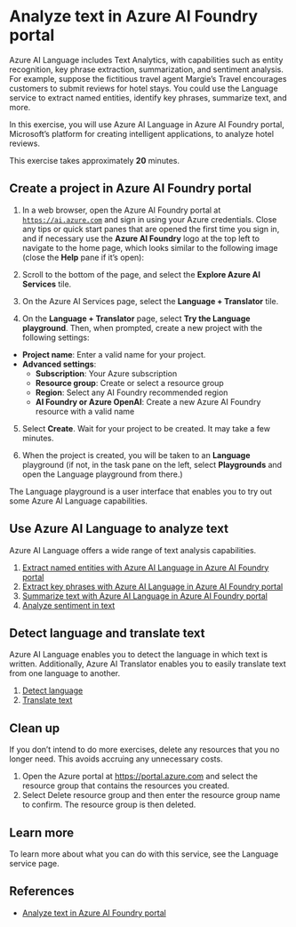 # Analyze text in Azure AI Foundry portal

Azure AI Language includes Text Analytics, with capabilities such as entity recognition, key phrase extraction, summarization, and sentiment analysis. For example, suppose the fictitious travel agent Margie’s Travel encourages customers to submit reviews for hotel stays. You could use the Language service to extract named entities, identify key phrases, summarize text, and more.

In this exercise, you will use Azure AI Language in Azure AI Foundry portal, Microsoft’s platform for creating intelligent applications, to analyze hotel reviews.

This exercise takes approximately **20** minutes.

## Create a project in Azure AI Foundry portal

1. In a web browser, open the Azure AI Foundry portal at [`https://ai.azure.com`](https://ai.azure.com) and sign in using your Azure credentials. Close any tips or quick start panes that are opened the first time you sign in, and if necessary use the **Azure AI Foundry** logo at the top left to navigate to the home page, which looks similar to the following image (close the **Help** pane if it’s open):

2. Scroll to the bottom of the page, and select the **Explore Azure AI Services** tile.

3. On the Azure AI Services page, select the **Language + Translator** tile.

4. On the **Language + Translator** page, select **Try the Language playground**. Then, when prompted, create a new project with the following settings:
  - **Project name**: Enter a valid name for your project.
  - **Advanced settings**:
    - **Subscription**: Your Azure subscription
    - **Resource group**: Create or select a resource group
    - **Region**: Select any AI Foundry recommended region
    - **AI Foundry or Azure OpenAI**: Create a new Azure AI Foundry resource with a valid name

5. Select **Create**. Wait for your project to be created. It may take a few minutes.

6. When the project is created, you will be taken to an **Language** playground (if not, in the task pane on the left, select **Playgrounds** and open the Language playground from there.)

The Language playground is a user interface that enables you to try out some Azure AI Language capabilities.

## Use Azure AI Language to analyze text

Azure AI Language offers a wide range of text analysis capabilities.

1. [Extract named entities with Azure AI Language in Azure AI Foundry portal](./playgrounds/Language/Extract_named_entities/README.md)
2. [Extract key phrases with Azure AI Language in Azure AI Foundry portal](./playgrounds/Language/Identify_key_phrases/README.md)
3. [Summarize text with Azure AI Language in Azure AI Foundry portal](./playgrounds/Language/Summarize_text/README.md)
4. [Analyze sentiment in text](./playgrounds/Language/Analyze_sentiment/README.md)

## Detect language and translate text

Azure AI Language enables you to detect the language in which text is written. Additionally, Azure AI Translator enables you to easily translate text from one language to another.

1. [Detect language](./playgrounds/Language/Detect_language/README.md)
2. [Translate text](./playgrounds/Translator/Text_translation/README.md)

## Clean up

If you don’t intend to do more exercises, delete any resources that you no longer need. This avoids accruing any unnecessary costs.

1. Open the Azure portal at https://portal.azure.com and select the resource group that contains the resources you created.
1. Select Delete resource group and then enter the resource group name to confirm. The resource group is then deleted.

## Learn more

To learn more about what you can do with this service, see the Language service page.

## References

- [Analyze text in Azure AI Foundry portal](https://microsoftlearning.github.io/mslearn-ai-fundamentals/Instructions/Exercises/03-text-analysis.html)
